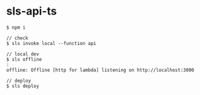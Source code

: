 # sls-api-ts

```
$ npm i
```

```
// check
$ sls invoke local --function api

// local dev
$ sls offline
:
offline: Offline [http for lambda] listening on http://localhost:3000

// deploy
$ sls deploy
```
